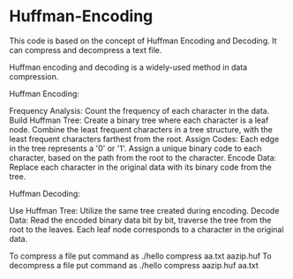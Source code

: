 # Huffman-Encoding

This code is based on the concept of Huffman Encoding and Decoding.
It can compress and decompress a text file.

Huffman encoding and decoding is a widely-used method in data compression.

Huffman Encoding:

Frequency Analysis: Count the frequency of each character in the data.
Build Huffman Tree: Create a binary tree where each character is a leaf node. Combine the least frequent characters in a tree structure, with the least frequent characters farthest from the root.
Assign Codes: Each edge in the tree represents a '0' or '1'. Assign a unique binary code to each character, based on the path from the root to the character.
Encode Data: Replace each character in the original data with its binary code from the tree.

Huffman Decoding:

Use Huffman Tree: Utilize the same tree created during encoding.
Decode Data: Read the encoded binary data bit by bit, traverse the tree from the root to the leaves. Each leaf node corresponds to a character in the original data.

To compress a file put command as ./hello compress aa.txt aazip.huf
To decompress a file put command as ./hello compress aazip.huf aa.txt
